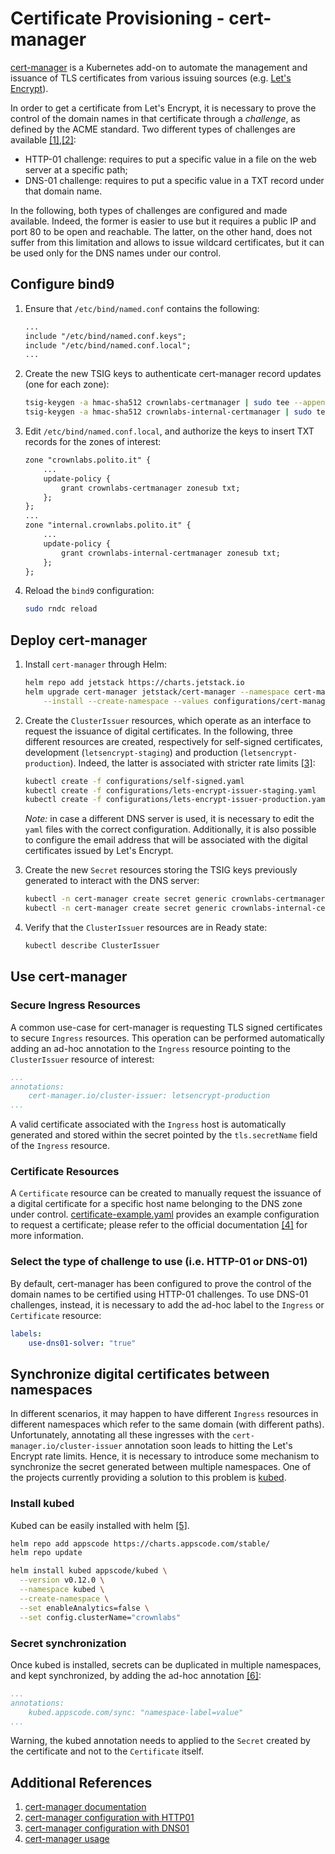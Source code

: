# Certificate Provisioning - cert-manager

[cert-manager](https://github.com/jetstack/cert-manager) is a Kubernetes add-on to automate the management and issuance of TLS certificates from various issuing sources (e.g. [Let's Encrypt](https://letsencrypt.org/)).

In order to get a certificate from Let's Encrypt, it is necessary to prove the control of the domain names in that certificate through a *challenge*, as defined by the ACME standard. Two different types of challenges are available [[1]](https://letsencrypt.org/docs/challenge-types/),[[2]](https://cert-manager.io/docs/configuration/acme/):

* HTTP-01 challenge: requires to put a specific value in a file on the web server at a specific path;
* DNS-01 challenge: requires to put a specific value in a TXT record under that domain name.

In the following, both types of challenges are configured and made available. Indeed, the former is easier to use but it requires a public IP and port 80 to be open and reachable. The latter, on the other hand, does not suffer from this limitation and allows to issue wildcard certificates, but it can be used only for the DNS names under our control.

## Configure bind9

1. Ensure that `/etc/bind/named.conf` contains the following:

    ```txt
    ...
    include "/etc/bind/named.conf.keys";
    include "/etc/bind/named.conf.local";
    ...
    ```

2. Create the new TSIG keys to authenticate cert-manager record updates (one for each zone):

    ```sh
    tsig-keygen -a hmac-sha512 crownlabs-certmanager | sudo tee --append /etc/bind/named.conf.keys
    tsig-keygen -a hmac-sha512 crownlabs-internal-certmanager | sudo tee --append /etc/bind/named.conf.keys
    ```

3. Edit `/etc/bind/named.conf.local`, and authorize the keys to insert TXT records for the zones of interest:

    ```txt
    zone "crownlabs.polito.it" {
        ...
        update-policy {
            grant crownlabs-certmanager zonesub txt;
        };
    };
    ...
    zone "internal.crownlabs.polito.it" {
        ...
        update-policy {
            grant crownlabs-internal-certmanager zonesub txt;
        };
    };
    ```

4. Reload the `bind9` configuration:

    ```sh
    sudo rndc reload
    ```

## Deploy cert-manager

1. Install `cert-manager` through Helm:

    ```sh
    helm repo add jetstack https://charts.jetstack.io
    helm upgrade cert-manager jetstack/cert-manager --namespace cert-manager \
        --install --create-namespace --values configurations/cert-manager-values.yaml
    ```

2. Create the `ClusterIssuer` resources, which operate as an interface to request the issuance of digital certificates. In the following, three different resources are created, respectively for self-signed certificates, development (`letsencrypt-staging`) and production (`letsencrypt-production`). Indeed, the latter is associated with stricter rate limits [[3]](https://letsencrypt.org/docs/rate-limits/):

    ```sh
    kubectl create -f configurations/self-signed.yaml
    kubectl create -f configurations/lets-encrypt-issuer-staging.yaml
    kubectl create -f configurations/lets-encrypt-issuer-production.yaml
    ```

    *Note:* in case a different DNS server is used, it is necessary to edit the `yaml` files with the correct configuration. Additionally, it is also possible to configure the email address that will be associated with the digital certificates issued by Let's Encrypt.

3. Create the new `Secret` resources storing the TSIG keys previously generated to interact with the DNS server:

    ```sh
    kubectl -n cert-manager create secret generic crownlabs-certmanager-tsig --from-literal=crownlabs-certmanager-tsig-key=<TSIG-key>
    kubectl -n cert-manager create secret generic crownlabs-internal-certmanager-tsig --from-literal=crownlabs-internal-certmanager-tsig-key=<TSIG-key>
    ```

4. Verify that the `ClusterIssuer` resources are in Ready state:

    ```sh
    kubectl describe ClusterIssuer
    ```

## Use cert-manager

### Secure Ingress Resources

A common use-case for cert-manager is requesting TLS signed certificates to secure `Ingress` resources. This operation can be performed automatically adding an ad-hoc annotation to the `Ingress` resource pointing to the `ClusterIssuer` resource of interest:

```yaml
...
annotations:
    cert-manager.io/cluster-issuer: letsencrypt-production
...
```

A valid certificate associated with the `Ingress` host is automatically generated and stored within the secret pointed by the `tls.secretName` field of the `Ingress` resource.

### Certificate Resources

A `Certificate` resource can be created to manually request the issuance of a digital certificate for a specific host name belonging to the DNS zone under control. [certificate-example.yaml](certificate-example.yaml) provides an example configuration to request a certificate; please refer to the official documentation [[4]](https://cert-manager.io/docs/usage/certificate/) for more information.

### Select the type of challenge to use (i.e. HTTP-01 or DNS-01)

By default, cert-manager has been configured to prove the control of the domain names to be certified using HTTP-01 challenges. To use DNS-01 challenges, instead, it is necessary to add the ad-hoc label to the `Ingress` or `Certificate` resource:

```yaml
labels:
    use-dns01-solver: "true"
```

## Synchronize digital certificates between namespaces

In different scenarios, it may happen to have different `Ingress` resources in different namespaces which refer to the same domain (with different paths). Unfortunately, annotating all these ingresses with the `cert-manager.io/cluster-issuer` annotation soon leads to hitting the Let's Encrypt rate limits. Hence, it is necessary to introduce some mechanism to synchronize the secret generated between multiple namespaces. One of the projects currently providing a solution to this problem is [kubed](https://github.com/appscode/kubed).

### Install kubed

Kubed can be easily installed with helm [[5]](https://appscode.com/products/kubed/v0.12.0/setup/install/).

```bash
helm repo add appscode https://charts.appscode.com/stable/
helm repo update

helm install kubed appscode/kubed \
  --version v0.12.0 \
  --namespace kubed \
  --create-namespace \
  --set enableAnalytics=false \
  --set config.clusterName="crownlabs"
```

### Secret synchronization

Once kubed is installed, secrets can be duplicated in multiple namespaces, and kept synchronized, by adding the ad-hoc annotation [[6]](https://appscode.com/products/kubed/v0.12.0-rc.2/welcome/):

```yaml
...
annotations:
    kubed.appscode.com/sync: "namespace-label=value"
...
```

Warning, the kubed annotation needs to applied to the `Secret` created by the certificate and not to the `Certificate` itself.

## Additional References

1. [cert-manager documentation](https://cert-manager.io/docs/)
2. [cert-manager configuration with HTTP01](https://cert-manager.io/docs/configuration/acme/http01/)
3. [cert-manager configuration with DNS01](https://cert-manager.io/docs/configuration/acme/dns01/)
4. [cert-manager usage](https://cert-manager.io/docs/usage/)
